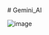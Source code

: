 #   G e m i n i _ A I 

![image](https://github.com/user-attachments/assets/6123295f-f347-4f8b-b4cc-fff38585818d)


 

